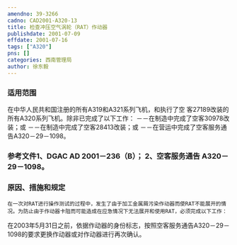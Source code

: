 ```yaml
---
amendno: 39-3266  
cadno: CAD2001-A320-13  
title: 检查冲压空气涡轮（RAT）作动器  
publishdate: 2001-07-09  
effdate: 2001-07-16  
tags: ["A320"]  
pns: []  
categories: 西南管理局  
author: 徐东毅  
---
```

  
### 适用范围  
在中华人民共和国注册的所有A319和A321系列飞机，和执行了空
客27189改装的所有A320系列飞机。除非已完成了以下工作：     －－在制造中完成了空客30978改装；或     －－在制造中完成了空客28413改装；或 －－在营运中完成了空客服务通告A320－29－1098。  
  
<!--more-->  
### 参考文件1、DGAC AD 2001－236（B）； 2、空客服务通告 A320－29－1098。  
  
### 原因、措施和规定  
    在一次对RAT进行操作测试的过程中，发生了由于加工金属屑污染作动器而使RAT不能展开的情况。为防止由于作动器卡阻而可能造成在应急情况下无法展开和使用RAT，必须完成以下工作：  
在2003年5月31日之前，依据作动器的身份标志，按照空客服务通告A320－29－1098的要求更换作动器或对作动器进行再次确认。  
